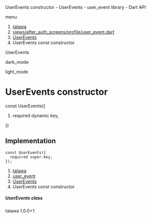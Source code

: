 




UserEvents constructor - UserEvents - user\_event library - Dart API







menu

1. [talawa](../../index.html)
2. [views/after\_auth\_screens/profile/user\_event.dart](../../file-___home_harshil_Desktop_open-source_palisadoes_talawa_lib_views_after_auth_screens_profile_user_event/)
3. [UserEvents](../../file-___home_harshil_Desktop_open-source_palisadoes_talawa_lib_views_after_auth_screens_profile_user_event/UserEvents-class.html)
4. UserEvents const constructor

UserEvents


dark\_mode

light\_mode




# UserEvents constructor


const
UserEvents({

1. required dynamic key,

})

## Implementation

```
const UserEvents({
  required super.key,
});
```

 


1. [talawa](../../index.html)
2. [user\_event](../../file-___home_harshil_Desktop_open-source_palisadoes_talawa_lib_views_after_auth_screens_profile_user_event/)
3. [UserEvents](../../file-___home_harshil_Desktop_open-source_palisadoes_talawa_lib_views_after_auth_screens_profile_user_event/UserEvents-class.html)
4. UserEvents const constructor

##### UserEvents class





talawa
1.0.0+1






